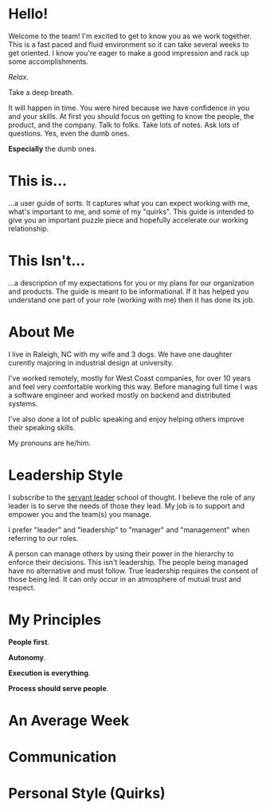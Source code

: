 # Hello!

Welcome to the team! I'm excited to get to know you as we work together. This is a fast paced and fluid environment so it can take several weeks to get oriented. I know you're eager to make a good impression and rack up some accomplishments.

_Relax_. 

Take a deep breath. 

It will happen in time. You were hired because we have confidence in you and your skills. At first you should focus on getting to know the people, the product, and the company. Talk to folks. Take lots of notes. Ask lots of questions. Yes, even the dumb ones. 

**Especially** the dumb ones.

# This is...

...a user guide of sorts. It captures what you can expect working with me, what's important to me, and some of my "quirks". This guide is intended to give you an important puzzle piece and hopefully accelerate our working relationship.

# This Isn't...

...a description of my expectations for you or my plans for our organization and products. The guide is meant to be informational. If it has helped you understand one part of your role (working with me) then it has done its job.

# About Me

I live in Raleigh, NC with my wife and 3 dogs. We have one daughter curently majoring in industrial design at university. 

I've worked remotely, mostly for West Coast companies, for over 10 years and feel very comfortable working this way. Before managing full time I was a software engineer and worked mostly on backend and distributed systems. 

I've also done a lot of public speaking and enjoy helping others improve their speaking skills.

My pronouns are he/him.

# Leadership Style

I subscribe to the [servant leader](https://en.wikipedia.org/wiki/Servant_leadership) school of thought. I believe the role of any leader is to serve the needs of those they lead. My job is to support and empower you and the team(s) you manage.

I prefer "leader" and "leadership" to "manager" and "management" when referring to our roles. 

A person can manage others by using their power in the hierarchy to enforce their decisions. This isn't leadership. The people being managed have no alternative and must follow. True leadership requires the consent of those being led. It can only occur in an atmosphere of mutual trust and respect.

# My Principles

**People first**.

**Autonomy**.

**Execution is everything**.

**Process should serve people**.

# An Average Week

# Communication

# Personal Style (Quirks)

